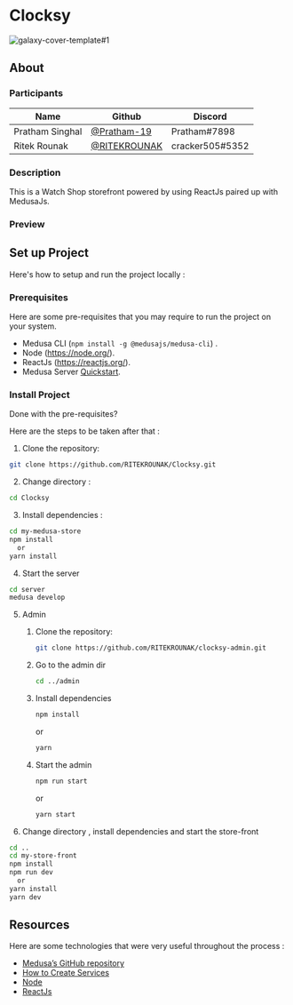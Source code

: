# Clocksy
<!--![hackathon-banner](https://user-images.githubusercontent.com/64047505/197006009-d417f81b-e76a-4ed5-8820-c223ca061b47.jpg)-->

![galaxy-cover-template#1](https://user-images.githubusercontent.com/64047505/197012080-9325f32b-014f-42d2-8a9e-63c07d801391.jpg)

## About

### Participants

| Name            | Github                                         | Discord         |
| --------------- | ---------------------------------------------- | --------------- |
| Pratham Singhal | [@Pratham-19](https://github.com/Pratham-19)   | Pratham#7898    |
| Ritek Rounak    | [@RITEKROUNAK](https://github.com/RITEKROUNAK) | cracker505#5352 |

### Description
This is a Watch Shop storefront powered by using ReactJs paired up with MedusaJs.

### Preview

## Set up Project
Here's how to setup and run the project locally :

### Prerequisites

Here are some pre-requisites that you may require to run the project on your system.

- Medusa CLI (```npm install -g @medusajs/medusa-cli```) .
- Node (https://node.org/).
- ReactJs (https://reactjs.org/).
- Medusa Server [Quickstart](https://docs.medusajs.com/quickstart/quick-start).

### Install Project

Done with the pre-requisites?

Here are the steps to be taken after that :


1. Clone the repository:

```bash
git clone https://github.com/RITEKROUNAK/Clocksy.git
```

2. Change directory :

```bash
cd Clocksy
```
3. Install dependencies :

```bash
cd my-medusa-store
npm install
  or
yarn install
```

4. Start the server

```bash
cd server
medusa develop
```
5. Admin
    1. Clone the repository:
       ```bash
       git clone https://github.com/RITEKROUNAK/clocksy-admin.git
       ```
    1. Go to the admin dir
       ```bash
       cd ../admin
       ```
    1. Install dependencies
       ```bash
       npm install
       ```
       or
       ```bash
       yarn
       ```
    1. Start the admin

       ```bash
       npm run start
       ```

       or

       ```bash
       yarn start
       ```

6. Change directory , install dependencies and start the store-front

```bash
cd ..
cd my-store-front
npm install
npm run dev
  or
yarn install
yarn dev
```

## Resources

Here are some technologies that were very useful throughout the process :

- [Medusa’s GitHub repository](https://github.com/medusajs/medusa)
- [How to Create Services](https://docs.medusajs.com/advanced/backend/services/create-service)
- [Node](https://node.org/)
- [ReactJs](https://reactjs.org/)
